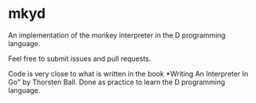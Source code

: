 # mkyd
An implementation of the monkey interpreter in the D programming language.

Feel free to submit issues and pull requests.

Code is very close to what is written in the book
*Writing An Interpreter In Go" by Thorsten Ball.
Done as practice to learn the D programming language.
